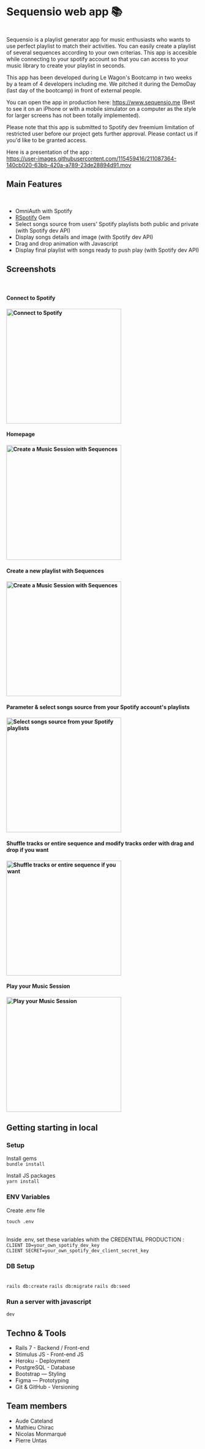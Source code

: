 <h1> Sequensio web app 📚</h1>
<br>
Sequensio is a playlist generator app for music enthusiasts who wants to use perfect playlist to match their activities. 
You can easily create a playlist of several sequences according to your own criterias. This app is accesible while connecting to your spotify account so that you can access to your music library to create your playlist in seconds.

This app has been developed during Le Wagon's Bootcamp in two weeks by a team of 4 developers including me. We pitched it during the DemoDay (last day of the bootcamp) in front of external people.

You can open the app in production here: https://www.sequensio.me (Best to see it on an iPhone or with a mobile simulator on a computer as the style for larger screens has not been totally implemented).

Please note that this app is submitted to Spotify dev freemium limitation of restricted user before our project gets further approval. Please contact us if you'd like to be granted access.

Here is a presentation of the app :
<br>
https://user-images.githubusercontent.com/115459416/211087364-140cb020-63bb-420a-a789-23de28894d91.mov


<h2> Main Features </h2>
<br>
<ul>
  <li>OmniAuth with Spotify</li>
  <li><a href="https://github.com/guilhermesad/rspotify" target="_blank">RSpotify</a> Gem</li>
  <li>Select songs source from users' Spotify playlists both public and private (with Spotify dev API)</li>
  <li>Display songs details and image (with Spotify dev API)</li>
  <li>Drag and drop animation with Javascript</li>
  <li>Display final playlist with songs ready to push play (with Spotify dev API)</li>
</ul>

<h2> Screenshots </h2>
<br>
<h4>Connect to Spotify<h4>
<img width="300" alt="Connect to Spotify" src="https://user-images.githubusercontent.com/115459416/211086086-539a8c8d-7cd5-48d0-af8a-fbef340823d1.png">

<h4>Homepage<h4>
<img width="300" alt="Create a Music Session with Sequences" src="https://user-images.githubusercontent.com/115459416/211085698-a6bb0515-dfc3-42c4-9444-209e65e06d1b.png">

<h4>Create a new playlist with Sequences<h4>
<img width="300" alt="Create a Music Session with Sequences" src="https://user-images.githubusercontent.com/115459416/211086160-85e150e1-dd4a-483f-a674-f551265f15f1.png">
  
<h4>Parameter & select songs source from your Spotify account's playlists<h4>  
<img width="300" alt="Select songs source from your Spotify playlists" src="https://user-images.githubusercontent.com/115459416/211087136-f37b5db3-ba66-4d54-95f9-1bd7a1ca4507.png">

<h4>Shuffle tracks or entire sequence and modify tracks order with drag and drop if you want<h4>
<img width="300" alt="Shuffle tracks or entire sequence if you want" src="https://user-images.githubusercontent.com/115459416/211086261-76e3376b-a1db-4ad0-adc6-eabaf90f8206.png">

<h4>Play your Music Session<h4>
<img width="300" alt="Play your Music Session" src="https://user-images.githubusercontent.com/115459416/211086324-8cab9ce2-fa9c-4c54-9420-282ffe827921.png">

<h2> Getting starting in local </h2>
  
<h3>Setup</h3> 

Install gems 
<br>
<code>bundle install</code>
  
Install JS packages
<br>
<code>yarn install</code>
  
<h3>ENV Variables</h3>

Create .env file
<br>
  
<code>touch .env</code>

<br>
Inside .env, set these variables whith the CREDENTIAL PRODUCTION :
<br>
  <code>CLIENT ID=your_own_spotify_dev_key</code>
<br> 
  <code>CLIENT SECRET=your_own_spotify_dev_client_secret_key</code>
  
<h3>DB Setup</h3>
<br>
<code>rails db:create</code>
<code>rails db:migrate</code>
<code>rails db:seed</code>
<br>
<h3>Run a server with javascript</h3>

<code>dev</code>

  <h2> Techno & Tools </h2>
  
<ul>
  <li>Rails 7 - Backend / Front-end</li>
  <li>Stimulus JS - Front-end JS</li>
  <li>Heroku - Deployment</li>
  <li>PostgreSQL - Database</li>
  <li>Bootstrap — Styling</li>
  <li>Figma — Prototyping</li>
  <li>Git & GitHub - Versioning</li>
</ul>

  <h2> Team members </h2>
  
<ul>
  <li>Aude Cateland</li>
  <li>Mathieu Chirac</li>
  <li>Nicolas Monmarqué</li>
  <li>Pierre Untas</li>
</ul>



